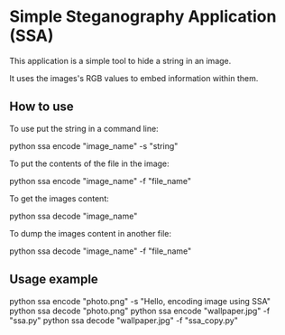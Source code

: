 # Simple Steganography Application (SSA)

This application is a simple tool to hide a string
in an image.

It uses the images's RGB values to embed information within them.

## How to use

To use put the string in a command line:

   python ssa encode "image_name" -s "string"

To put the contents of the file in the image:

   python ssa encode "image_name" -f "file_name"

To get the images content:

   python ssa decode "image_name"

To dump the images content in another file:

   python ssa decode "image_name" -f "file_name"

## Usage example

   python ssa encode "photo.png" -s "Hello, encoding image using SSA"
   python ssa decode "photo.png"
   python ssa encode "wallpaper.jpg" -f "ssa.py"
   python ssa decode "wallpaper.jpg" -f "ssa_copy.py"

